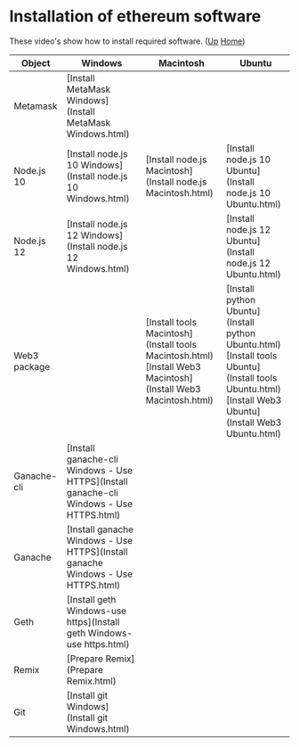 # Installation of ethereum software

These video's show how to install required software. ([Up](..) [Home](..\..))

| Object          | Windows                                                         | Macintosh                                                      |  Ubuntu     |
| --------------- | ---------                                                       | ---------                                                      | ---------   | 
| Metamask        | [Install MetaMask Windows](Install MetaMask Windows.html)       |
| Node.js 10      | [Install node.js 10 Windows](Install node.js 10 Windows.html)   | [Install node.js Macintosh](Install node.js Macintosh.html)    | [Install node.js 10 Ubuntu](Install node.js 10 Ubuntu.html)
| Node.js 12      | [Install node.js 12 Windows](Install node.js 12 Windows.html)   |                                                                | [Install node.js 12 Ubuntu](Install node.js 12 Ubuntu.html)
| Web3 package    |                                                                 | [Install tools Macintosh](Install tools Macintosh.html)<br>[Install Web3 Macintosh](Install Web3 Macintosh.html)    | [Install python Ubuntu](Install python Ubuntu.html) <br>[Install tools Ubuntu](Install tools Ubuntu.html) <br> [Install Web3 Ubuntu](Install Web3 Ubuntu.html)
| Ganache-cli     | [Install ganache-cli Windows - Use HTTPS](Install ganache-cli Windows - Use HTTPS.html)
| Ganache         | [Install ganache Windows - Use HTTPS](Install ganache Windows - Use HTTPS.html)
| Geth            | [Install geth Windows-use https](Install geth Windows-use https.html)
| Remix           | [Prepare Remix](Prepare Remix.html)
| Git             | [Install git Windows](Install git Windows.html)




